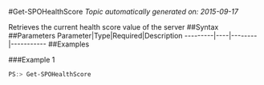 #Get-SPOHealthScore
*Topic automatically generated on: 2015-09-17*

Retrieves the current health score value of the server
##Syntax
##Parameters
Parameter|Type|Required|Description
---------|----|--------|-----------
##Examples

###Example 1
```powershell
PS:> Get-SPOHealthScore
```

<!-- Ref: 2F3E8437C4E36D9184A49180CE837D25 -->
